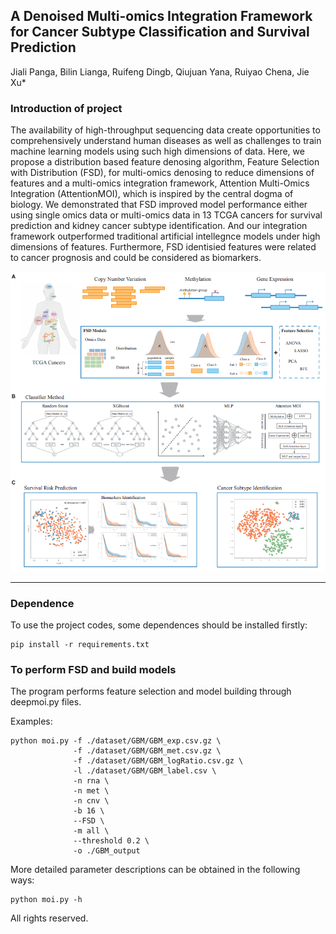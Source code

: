 ## A Denoised Multi-omics Integration Framework for Cancer Subtype Classification and Survival Prediction

Jiali Panga, Bilin Lianga, Ruifeng Dingb, Qiujuan Yana, Ruiyao Chena, Jie Xu* 

### Introduction of project

The availability of high-throughput sequencing data create opportunities to comprehensively understand human diseases as well as challenges to train machine learning models using such high dimensions of data. Here, we propose a distribution based feature denosing algorithm, Feature Selection with Distribution (FSD), for multi-omics denosing to reduce dimensions of features and a multi-omics integration framework, Attention Multi-Omics Integration (AttentionMOI), which is inspired by the central dogma of biology. We demonstrated that FSD improved model performance either using single omics data or multi-omics data in 13 TCGA cancers for survival prediction and kidney cancer subtype identification. And our integration framework outperformed traditional artificial intellegnce models under high dimensions of features. Furthermore, FSD identisied features were related to cancer prognosis and could be considered as biomarkers. 

<div align=center>
<img src="https://github.com/BioAI-kits/AttentionMOI/blob/master/img/Figure1.png" />
</div>

---

### Dependence

To use the project codes, some dependences should be installed firstly:

```
pip install -r requirements.txt
```

### To perform FSD and build models

The program performs feature selection and model building through deepmoi.py files.

Examples:

```
python moi.py -f ./dataset/GBM/GBM_exp.csv.gz \
              -f ./dataset/GBM/GBM_met.csv.gz \
              -f ./dataset/GBM/GBM_logRatio.csv.gz \
              -l ./dataset/GBM/GBM_label.csv \
              -n rna \
              -n met \
              -n cnv \
              -b 16 \
              --FSD \
              -m all \
              --threshold 0.2 \
              -o ./GBM_output
```

More detailed parameter descriptions can be obtained in the following ways:

```
python moi.py -h
```


All rights reserved.



